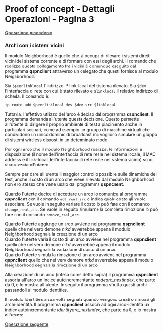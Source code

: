 # Proof of concept - Dettagli Operazioni - Pagina 3

[Operazione precedente](DettagliOperazioni2.md)

### <a name="Archi_vicini"></a> Archi con i sistemi vicini

Il modulo Neighborhood è quello che si occupa di rilevare i sistemi diretti vicini del sistema corrente
e di formare con essi degli archi. Il comando che realizza questo collegamento fra i vicini è comunque
eseguito dal programma **qspnclient** attraverso un delegato che questi fornisce al modulo Neighborhood.

Sia `$peerlinklocal` l'indirizzo IP link-local del sistema rilevato. Sia `$dev` l'interfaccia di rete
con cui è stato rilevato e `$linklocal` il relativo indirizzo di scheda. Il comando è:

```
ip route add $peerlinklocal dev $dev src $linklocal
```

Tuttavia, l'effettivo utilizzo dell'arco è deciso dal programma **qspnclient**. Il programma demanda all'utente
questa decisione. Questo permette all'utente di dirigere il proprio ambiente di test a piacimento anche in
particolari scenari, come ad esempio un gruppo di macchine virtuali che condividono un unico dominio di broadcast
ma vogliono simulare un gruppo di sistemi wireless disposti in un determinato modo.

Per ogni arco che il modulo Neighborhood realizza, le informazioni a disposizione (il nome dell'interfaccia
di rete reale nel sistema locale, il MAC address e il link-local dell'interfaccia di rete reale nel
sistema vicino) sono visualizzate all'utente.

Sempre per dare all'utente il maggior controllo possibile sulle dinamiche del test, anche il costo
di un arco che viene rilevato dal modulo Neighborhood non è lo stesso che viene usato dal programma
**qspnclient**.

Quando l'utente decide di accettare un arco lo comunica al programma **qspnclient** con il comando
`add_real_arc` e indica quale costo gli vuole associare. Se vuole in seguito variare il costo
lo può fare con il comando `change_real_arc`. Se vuole in seguito simularne la completa rimozione
lo può fare con il comando `remove_real_arc`.

Quando l'utente aggiunge un arco avviene nel programma **qspnclient** quello che nel vero demone *ntkd* avverrebbe
appena il modulo Neighborhood segnala la creazione di un arco.  
Quando l'utente varia il costo di un arco avviene nel programma **qspnclient** quello che nel vero demone *ntkd* avverrebbe
appena il modulo Neighborhood segnala la variazione di costo di un arco.  
Quando l'utente simula la rimozione di un arco avviene nel programma **qspnclient** quello che nel vero demone *ntkd* avverrebbe
appena il modulo Neighborhood segnala la rimozione di un arco.

Alla creazione di un arco (intesa come detto sopra) il programma **qspnclient** associa all'arco un indice
autoincrementante *nodearc_nextindex*, che parte da 0, e lo mostra all'utente. In seguito il programma
sfrutta questi archi passandoli al modulo Identities.

Il modulo Identities a sua volta segnala quando vengono creati o rimossi gli archi-identità.
Il programma **qspnclient** associa ad ogni arco-identità un indice
autoincrementante *identityarc_nextindex*, che parte da 0, e lo mostra all'utente.

[Operazione seguente](DettagliOperazioni4.md)
